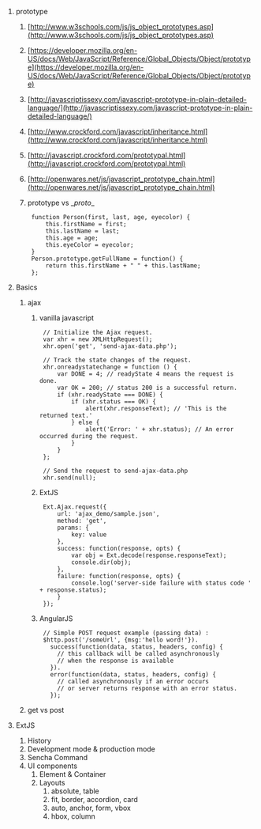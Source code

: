 1. prototype
    1. [http://www.w3schools.com/js/js_object_prototypes.asp](http://www.w3schools.com/js/js_object_prototypes.asp)
    1. [https://developer.mozilla.org/en-US/docs/Web/JavaScript/Reference/Global_Objects/Object/prototype](https://developer.mozilla.org/en-US/docs/Web/JavaScript/Reference/Global_Objects/Object/prototype)
    1. [http://javascriptissexy.com/javascript-prototype-in-plain-detailed-language/](http://javascriptissexy.com/javascript-prototype-in-plain-detailed-language/)
    1. [http://www.crockford.com/javascript/inheritance.html](http://www.crockford.com/javascript/inheritance.html)
    1. [http://javascript.crockford.com/prototypal.html](http://javascript.crockford.com/prototypal.html)
    1. [http://openwares.net/js/javascript_prototype_chain.html](http://openwares.net/js/javascript_prototype_chain.html)
    1. prototype vs \__proto__

            function Person(first, last, age, eyecolor) {
                this.firstName = first;
                this.lastName = last;
                this.age = age;
                this.eyeColor = eyecolor;
            }
            Person.prototype.getFullName = function() {
                return this.firstName + " " + this.lastName;
            };

1. Basics
    1. ajax
        1. vanilla javascript

                // Initialize the Ajax request.
                var xhr = new XMLHttpRequest();
                xhr.open('get', 'send-ajax-data.php');
 
                // Track the state changes of the request.
                xhr.onreadystatechange = function () {
                    var DONE = 4; // readyState 4 means the request is done.
                    var OK = 200; // status 200 is a successful return.
                    if (xhr.readyState === DONE) {
                        if (xhr.status === OK) {
                            alert(xhr.responseText); // 'This is the returned text.'
                        } else {
                            alert('Error: ' + xhr.status); // An error occurred during the request.
                        }
                    }
                };
 
                // Send the request to send-ajax-data.php
                xhr.send(null);

        1. ExtJS

                Ext.Ajax.request({
                    url: 'ajax_demo/sample.json',
                    method: 'get',
                    params: {
                        key: value
                    },
                    success: function(response, opts) {
                        var obj = Ext.decode(response.responseText);
                        console.dir(obj);
                    },
                    failure: function(response, opts) {
                        console.log('server-side failure with status code ' + response.status);
                    }
                });

        1. AngularJS

                // Simple POST request example (passing data) :
                $http.post('/someUrl', {msg:'hello word!'}).
                  success(function(data, status, headers, config) {
                    // this callback will be called asynchronously
                    // when the response is available
                  }).
                  error(function(data, status, headers, config) {
                    // called asynchronously if an error occurs
                    // or server returns response with an error status.
                  });

      1. get vs post

1. ExtJS
    1. History
    1. Development mode & production mode
    1. Sencha Command
    1. UI components
        1. Element & Container
        1. Layouts
            1. absolute, table
            1. fit, border, accordion, card
            1. auto, anchor, form, vbox
            1. hbox, column
    